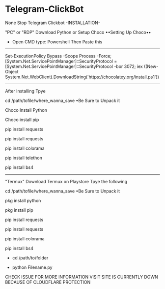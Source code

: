 # Telegram-ClickBot
None Stop Telegram Clickbot
-INSTALLATION-

"PC" or "RDP"
Download Python or Setup Choco
••Setting Up Choco••
- Open CMD type: Powershell
                  Then Paste this
__________

Set-ExecutionPolicy Bypass -Scope Process -Force; [System.Net.ServicePointManager]::SecurityProtocol = [System.Net.ServicePointManager]::SecurityProtocol -bor 3072; iex ((New-Object System.Net.WebClient).DownloadString('https://chocolatey.org/install.ps1'))
__________

After Installing 
Tpye

cd /path/tofile/where_wanna_save
•Be Sure to Unpack it

Choco Install Python

Choco install pip 

pip install requests

pip install requests

pip install colorama

pip install telethon

pip install bs4
_______________________
"Termux"
Download Termux on Playstore
Tpye the following

cd /path/tofile/where_wanna_save
•Be Sure to Unpack it

pkg install python

pkg install pip

pip install requests

pip install requests

pip install colorama

pip install bs4

- cd /path/to/folder

- python Filename.py


CHECK ISSUE FOR MORE INFORMATION 
VISIT SITE IS CURRENTLY DOWN BECAUSE
OF CLOUDFLARE PROTECTION 
